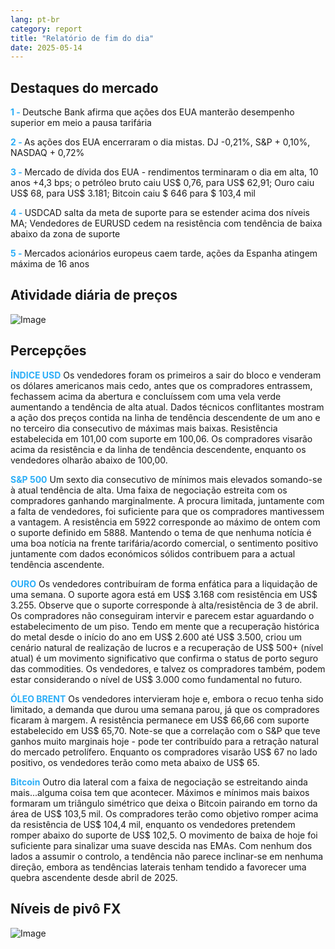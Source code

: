 ```yaml
---
lang: pt-br
category: report
title: "Relatório de fim do dia"
date: 2025-05-14
---
```



<h2>Destaques do mercado</h2>
<strong style="color: #2caef7;">1 - </strong> Deutsche Bank afirma que ações dos EUA manterão desempenho superior em meio a pausa tarifária

<strong style="color: #2caef7;">2 - </strong> As ações dos EUA encerraram o dia mistas. DJ -0,21%, S&P + 0,10%, NASDAQ + 0,72%

<strong style="color: #2caef7;">3 - </strong> Mercado de dívida dos EUA - rendimentos terminaram o dia em alta, 10 anos +4,3 bps; o petróleo bruto caiu US$ 0,76, para US$ 62,91; Ouro caiu US$ 68, para US$ 3.181; Bitcoin caiu $ 646 para $ 103,4 mil

<strong style="color: #2caef7;">4 - </strong> USDCAD salta da meta de suporte para se estender acima dos níveis MA; Vendedores de EURUSD cedem na resistência com tendência de baixa abaixo da zona de suporte

<strong style="color: #2caef7;">5 - </strong> Mercados acionários europeus caem tarde, ações da Espanha atingem máxima de 16 anos



<h2>Atividade diária de preços</h2>
<img src="https://markleighedu.github.io/img/May-2025/14-May-2025/price.jpg" alt="Image"/>

<h2>Percepções</h2>
<strong style="color: #2caef7;">ÍNDICE USD</strong> Os vendedores foram os primeiros a sair do bloco e venderam os dólares americanos mais cedo, antes que os compradores entrassem, fechassem acima da abertura e concluíssem com uma vela verde aumentando a tendência de alta atual. Dados técnicos conflitantes mostram a ação dos preços contida na linha de tendência descendente de um ano e no terceiro dia consecutivo de máximas mais baixas. Resistência estabelecida em 101,00 com suporte em 100,06. Os compradores visarão acima da resistência e da linha de tendência descendente, enquanto os vendedores olharão abaixo de 100,00.

<strong style="color: #2caef7;">S&P 500</strong> Um sexto dia consecutivo de mínimos mais elevados somando-se à atual tendência de alta. Uma faixa de negociação estreita com os compradores ganhando marginalmente. A procura limitada, juntamente com a falta de vendedores, foi suficiente para que os compradores mantivessem a vantagem. A resistência em 5922 corresponde ao máximo de ontem com o suporte definido em 5888. Mantendo o tema de que nenhuma notícia é uma boa notícia na frente tarifária/acordo comercial, o sentimento positivo juntamente com dados económicos sólidos contribuem para a actual tendência ascendente. 

<strong style="color: #2caef7;">OURO</strong> Os vendedores contribuíram de forma enfática para a liquidação de uma semana. O suporte agora está em US$ 3.168 com resistência em US$ 3.255. Observe que o suporte corresponde à alta/resistência de 3 de abril. Os compradores não conseguiram intervir e parecem estar aguardando o estabelecimento de um piso. Tendo em mente que a recuperação histórica do metal desde o início do ano em US$ 2.600 até US$ 3.500, criou um cenário natural de realização de lucros e a recuperação de US$ 500+ (nível atual) é um movimento significativo que confirma o status de porto seguro das commodities. Os vendedores, e talvez os compradores também, podem estar considerando o nível de US$ 3.000 como fundamental no futuro. 

<strong style="color: #2caef7;">ÓLEO BRENT</strong> Os vendedores intervieram hoje e, embora o recuo tenha sido limitado, a demanda que durou uma semana parou, já que os compradores ficaram à margem. A resistência permanece em US$ 66,66 com suporte estabelecido em US$ 65,70. Note-se que a correlação com o S&P que teve ganhos muito marginais hoje - pode ter contribuído para a retração natural do mercado petrolífero. Enquanto os compradores visarão US$ 67 no lado positivo, os vendedores terão como meta abaixo de US$ 65.

<strong style="color: #2caef7;">Bitcoin</strong> Outro dia lateral com a faixa de negociação se estreitando ainda mais...alguma coisa tem que acontecer. Máximos e mínimos mais baixos formaram um triângulo simétrico que deixa o Bitcoin pairando em torno da área de US$ 103,5 mil. Os compradores terão como objetivo romper acima da resistência de US$ 104,4 mil, enquanto os vendedores pretendem romper abaixo do suporte de US$ 102,5. O movimento de baixa de hoje foi suficiente para sinalizar uma suave descida nas EMAs. Com nenhum dos lados a assumir o controlo, a tendência não parece inclinar-se em nenhuma direção, embora as tendências laterais tenham tendido a favorecer uma quebra ascendente desde abril de 2025.



<h2>Níveis de pivô FX</h2>
<img src="https://markleighedu.github.io/img/May-2025/14-May-2025/pivot.jpg" alt="Image"/>